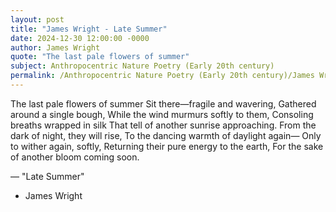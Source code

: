 ```yaml
---
layout: post
title: "James Wright - Late Summer"
date: 2024-12-30 12:00:00 -0000
author: James Wright
quote: "The last pale flowers of summer"
subject: Anthropocentric Nature Poetry (Early 20th century)
permalink: /Anthropocentric Nature Poetry (Early 20th century)/James Wright/James Wright - Late Summer
---
```


The last pale flowers of summer
Sit there—fragile and wavering,
Gathered around a single bough,
While the wind murmurs softly to them,
Consoling breaths wrapped in silk
That tell of another sunrise approaching.
From the dark of night, they will rise,
To the dancing warmth of daylight again—
Only to wither again, softly,
Returning their pure energy to the earth,
For the sake of another bloom coming soon.

— "Late Summer"

- James Wright
